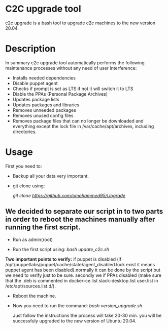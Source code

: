 # C2C upgrade tool

c2c upgrade is a bash tool to upgrade c2c machines to the new version 20.04.


# Description

In summary c2c upgrade tool automatically performs the following maintenance processes without any need of user interference:

* Installs needed dependencies
* Disable puppet agent
* Checks if prompt is set as LTS if not it will switch it to LTS
* Diable the PPAs (Personal Package Archives)
* Updates package lists
* Updates packages and libraries
* Removes unneeded packages
* Removes unused config files
* Removes package files that can no longer be downloaded and everything except the lock file in /var/cache/apt/archives, including directories.

# Usage

First you need to:

* Backup all your data very important.

* git clone using:

  *git clone https://github.com/omohammed95/Upgrade*

## We decided to separate our script in to two parts in order to reboot the machines manually after running the first script.

* Run as admin(root)

* Run the first script using: 
*bash update_c2c.sh*


**Two important points to verify:** if puppet is disabled (if /opt/puppetlabs/puppet/cache/state/agent_disabled.lock exist it means puppet agent has been disabled).normally it can be done by the script but we need to verify just to be sure. secondly we if PPAs disabled (make sure that the .deb is commented in docker-ce.list slack-desktop.list user.list in /etc/apt/sources.list.d/).

* Reboot the machine.
* Now you need to run the command: 
*bash version_upgrade.sh*

  Just follow the instructions the process will take 20-30 min. you will be successfuly upgraded to the new version of Ubuntu 20.04.   


